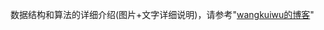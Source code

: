 
数据结构和算法的详细介绍(图片+文字详细说明)，请参考"[wangkuiwu的博客][link_blog]"

[link_blog]: http://wangkuiwu.github.com "blog"

